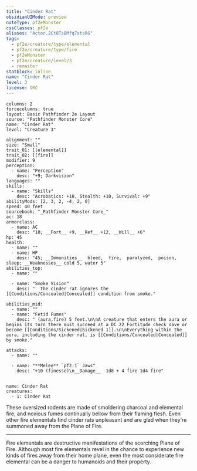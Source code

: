 ```yaml
---
title: "Cinder Rat"
obsidianUIMode: preview
noteType: pf2eMonster
cssClasses: pf2e
aliases: "Actor.JCt8TsBMfq7xtsRG" 
tags:
  - pf2e/creature/type/elemental
  - pf2e/creature/type/fire
  - pf2eMonster
  - pf2e/creature/level/3
  - remaster
statblock: inline
name: "Cinder Rat"
level: 3
license: ORC
---
```


```statblock
columns: 2
forcecolumns: true
layout: Basic Pathfinder 2e Layout
source: "Pathfinder Monster Core"
name: "Cinder Rat"
level: "Creature 3"

alignment: ""
size: "Small"
trait_01: [[elemental]]
trait_02: [[fire]]
modifier: 9
perception:
  - name: "Perception"
    desc: "+9; Darkvision"
languages: ""
skills:
  - name: "Skills"
    desc: "Acrobatics: +10, Stealth: +10, Survival: +9"
abilityMods: [2, 3, 2, -4, 2, 0]
speed: 40 feet
sourcebook: "_Pathfinder Monster Core_"
ac: 18
armorclass:
  - name: AC
    desc: "18; __Fort__ +9, __Ref__ +12, __Will__ +6"
hp: 45
health:
  - name: ""
  - name: HP
    desc: "45; __Immunities__  bleed,  fire,  paralyzed,  poison,  sleep; __Weaknesses__ cold 5, water 5"
abilities_top:
  - name: ""

  - name: "Smoke Vision"
    desc: "  The cinder rat ignores the [[Conditions/Concealed|Concealed]] condition from smoke."

abilities_mid:
  - name: ""
  - name: "Fetid Fumes"
    desc: " (aura,fire) 5 feet.\n\nA creature that enters the aura or begins its turn there must succeed at a DC 22 Fortitude check save or become [[Conditions/Sickened|Sickened 1]].\n\nEverything within the aura, including the cinder rat, is [[Conditions/Concealed|Concealed]] by smoke."

attacks:
  - name: ""

  - name: "**Melee** `pf2:1` Jaws"
    desc: "+10 (finesse)\n__Damage__  1d8 + 4 fire 1d4 fire"
 
```

```encounter-table
name: Cinder Rat
creatures:
  - 1: Cinder Rat
```



These oversized rodents are made of smoldering charcoal and elemental fire, and noxious fumes continually bellow from their flaming flesh. Even other fire elementals find cinder rats unpleasant and are glad when they're summoned away from the Plane of Fire.

* * *

Fire elementals are destructive manifestations of the scorching Plane of Fire. Although most fire elementals revel in the chance to experience new kinds of fires away from their home plane, even the most considerate fire elemental can be a danger to humanoids and their property.
